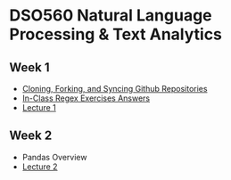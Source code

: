 # DSO560 Natural Language Processing & Text Analytics

## Week 1

* [Cloning, Forking, and Syncing Github Repositories](https://www.youtube.com/watch?v=vRxUGhMYHGQ&feature=youtu.be)
* [In-Class Regex Exercises Answers](https://www.youtube.com/watch?v=yDDHL3UKuKo&feature=youtu.be)
* [Lecture 1](https://usc-marshall-panopto-demo.hosted.panopto.com/Panopto/Pages/Viewer.aspx?id=96340048-8fe1-46f3-adc7-ab7b001c3e6a)

## Week 2

* Pandas Overview
* [Lecture 2](https://usc.zoom.us/rec/share/-51TI6ns3V9JfInQ40T7Wo5_EqjaX6a81XdN8vIFxb0_rpwlbutR0btHELXqrWU)
